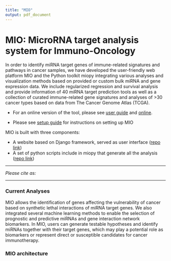 ```yaml
---
title: "MIO"
output: pdf_document
---
```


# MIO: MicroRNA target analysis system for Immuno-Oncology

In order to identify miRNA target genes of immune-related signatures and pathways in cancer samples, we have developed the user-friendly web platform MIO and the Python toolkit miopy integrating various analyses and visualization methods based on provided or custom bulk miRNA and gene expression data. We include regularized regression and survival analysis and provide information of 40 miRNA target prediction tools as well as a collection of curated immune-related gene signatures and analyses of >30 cancer types based on data from The Cancer Genome Atlas (TCGA). 

- For an online version of the tool, please see [user guide](https://mio.i-med.ac.at/staticfiles/media/mio_manual.pdf) and [online](https://mio.i-med.ac.at/).

- Please see [setup guide](doc/setupguide.md) for instructions on setting up MIO

MIO is built with three components:

- A website based on Django framework, served as user interface ([repo link](#))
- A set of python scripts include in miopy that generate all the analysis ([repo link](#))


---
_Please cite as:_  


---

### Current Analyses

MIO allows the identification of genes affecting the vulnerability of cancer based on synthetic lethal interactions of miRNA target genes. We also integrated several machine learning methods to enable the selection of prognostic and predictive miRNAs and gene interaction network biomarkers. In MIO, users can generate testable hypotheses and identify miRNAs together with their target genes, which may play a potential role as biomarkers or represent direct or susceptible candidates for cancer immunotherapy.

### MIO architecture


